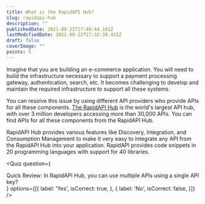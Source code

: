 ```yaml
---
title: What is the RapidAPI Hub?
slug: rapidapi-hub
description: ""
publishedDate: 2021-09-22T17:49:44.101Z
lastModifiedDate: 2021-09-22T17:32:39.415Z
draft: false
coverImage: ""
points: 5
---
```


Imagine that you are building an e-commerce application. You will need to build the infrastructure necessary to support a payment processing gateway, authentication, search, etc. It becomes challenging to develop and maintain the required infrastructure to support all these systems.

You can resolve this issue by using different API providers who provide APIs for all these components. [The RapidAPI Hub](https://rapidapi.com/hub?utm_source=guides.rapidapi.com&utm_medium=DevRel&utm_campaign=DevRel) is the world's largest API hub, with over 3 million developers accessing more than 30,000 APIs. You can find APIs for all these components from the RapidAPI Hub.

RapidAPI Hub provides various features like Discovery, Integration, and Consumption Management to make it very easy to integrate any API from the RapidAPI Hub into your application. RapidAPI provides code snippets in 20 programming languages with support for 40 libraries.

<Quiz
question={
<div><span tw="font-semibold">Quick Review:</span> In RapidAPI Hub, you can use multiple APIs using a single API key?</div>
}
options={[{
label: 'Yes',
isCorrect: true,
}, {
label: 'No',
isCorrect: false,
}]}
/>
